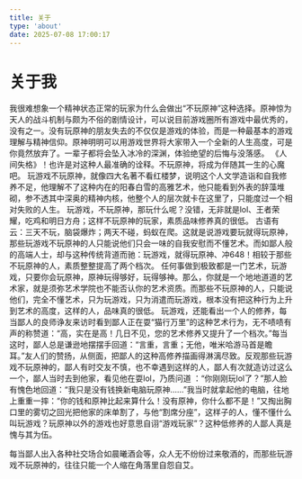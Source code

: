```yaml
---
title: 关于
type: 'about'
date: 2025-07-08 17:00:17
---
```

# 关于我
我很难想象一个精神状态正常的玩家为什么会做出“不玩原神”这种选择。原神惊为天人的战斗机制与颇为不俗的剧情设计，可以说目前游戏圈所有游戏中最优秀的，没有之一。没有玩原神的朋友失去的不仅仅是游戏的体验，而是一种最基本的游戏理解与精神信仰。原神明明可以用游戏世界将大家带入一个全新的人生高度，可是你竟然放弃了。一辈子都将会坠入冰冷的深渊，体验绝望的后悔与没落感。
《人间失格》！也许是对这种人最准确的诠释。不玩原神，将成为伴随其一生的心魔吧。
玩游戏不玩原神，就像四大名著不看红楼梦，说明这个人文学造诣和自我修养不足，他理解不了这种内在的阳春白雪的高雅艺术，他只能看到外表的辞藻堆砌，参不透其中深奥的精神内核，他整个人的层次就卡在这里了，只能度过一个相对失败的人生。
玩游戏，不玩原神，那玩什么呢？没错，无非就是lol、王者荣耀，吃鸡和明日方舟；这样不玩原神的玩家，素质品味修养真的很低。
古语有云：三天不玩，脑袋爆炸；两天不碰，蚂蚁在爬。这就是说游戏要玩就得玩原神，那些玩游戏不玩原神的人只能说他们只会一味的自我安慰而不懂艺术。而如鄙人般的高端人士，却与这种传统背道而驰：玩游戏，就得玩原神、冲648！相较于那些不玩原神的人，素质整整提高了两个档次。
任何事做到极致都是一门艺术，玩游戏，只要你会玩原神，原神玩得够好，玩得够神。那么，你就是一个地地道道的艺术家，就是须弥艺术学院也不能否认你的艺术资质。而那些不玩原神的人，只能说他们，完全不懂艺术，只为玩游戏，只为消遣而玩游戏，根本没有把这种行为上升到艺术的高度，这样的人，品味真的很低。
玩游戏，还能看出一个人的修养，每当鄙人的良师诤友来访时看到鄙人正在耍“猫行万里”的这种艺术行为，无不啧啧有声的称赞道：“高，实在是高！几日不见，您的艺术修养又提升了一个档次。”每当这时，鄙人总是谦逊地摆摆手回道：“言重，言重；无他，唯米哈游马首是瞻耳。”友人们的赞扬，从侧面，把鄙人的这种高修养描画得淋漓尽致。反观那些玩游戏不玩原神的，鄙人有时交友不慎，也不幸遇到这样的人，鄙人有次就造访过这么一个，鄙人当时去到他家，看见他在耍lol，乃质问道 ：“你刚刚玩lol了？”那人脸有愧色地回道：“我只是没有钱换新电脑玩原神……”我当时就拿起他的电脑，往地上重重一摔：“你的钱和原神比起来算什么！没有原神，你什么都不是！”又掏出胸口里的雾切之回光把他家的床单割了，与他“割席分座”，这样子的人，懂不懂什么叫玩游戏？玩原神以外的游戏也好意思自诩“游戏玩家”？这种低修养的人鄙人真是愧与其为伍。

每当鄙人出入各种社交场合如晨曦酒会等，众人无不纷纷过来敬酒的，而那些玩游戏不玩原神的，往往只能一个人缩在角落里自怨自艾。
